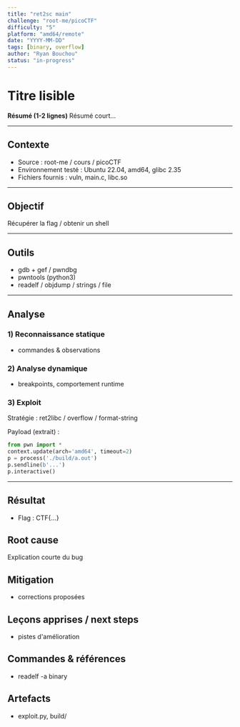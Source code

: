 ```yaml
---
title: "ret2sc main"
challenge: "root-me/picoCTF"
difficulty: "5"
platform: "amd64/remote"
date: "YYYY-MM-DD"
tags: [binary, overflow]
author: "Ryan Bouchou"
status: "in-progress"
---
```


# Titre lisible

**Résumé (1-2 lignes)**
Résumé court...

---

## Contexte

- Source : root-me / cours / picoCTF
- Environnement testé : Ubuntu 22.04, amd64, glibc 2.35
- Fichiers fournis : vuln, main.c, libc.so

---

## Objectif

Récupérer la flag / obtenir un shell

---

## Outils

- gdb + gef / pwndbg
- pwntools (python3)
- readelf / objdump / strings / file

---

## Analyse

### 1) Reconnaissance statique

- commandes & observations

### 2) Analyse dynamique

- breakpoints, comportement runtime

### 3) Exploit

Stratégie : ret2libc / overflow / format-string

Payload (extrait) :

```py
from pwn import *
context.update(arch='amd64', timeout=2)
p = process('./build/a.out')
p.sendline(b'...')
p.interactive()
```

---

## Résultat

- Flag : CTF{...}

## Root cause

Explication courte du bug

## Mitigation

- corrections proposées

## Leçons apprises / next steps

- pistes d'amélioration

## Commandes & références

- readelf -a binary

## Artefacts

- exploit.py, build/

